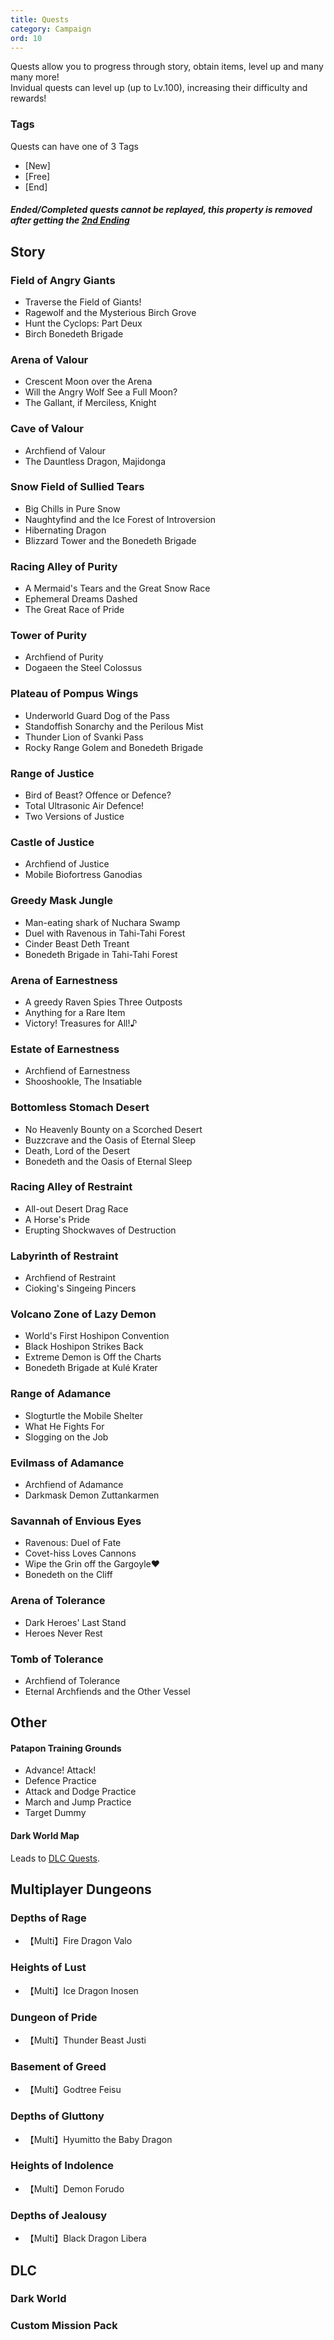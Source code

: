 ```yaml
---
title: Quests
category: Campaign
ord: 10
---
```

Quests allow you to progress through story, obtain items, level up and many many more!<br>
Invidual quests can level up (up to Lv.100), increasing their difficulty and rewards!<br>
### Tags
Quests can have one of 3 Tags
- [New]
- [Free]
- [End]
##### Ended/Completed quests cannot be replayed, this property is removed after getting the [2nd Ending](./endings#bonus-3)
## Story
### Field of Angry Giants
- Traverse the Field of Giants!
- Ragewolf and the Mysterious Birch Grove
- Hunt the Cyclops: Part Deux
- Birch Bonedeth Brigade
### Arena of Valour
- Crescent Moon over the Arena
- Will the Angry Wolf See a Full Moon?
- The Gallant, if Merciless, Knight
### Cave of Valour
- Archfiend of Valour
- The Dauntless Dragon, Majidonga
### Snow Field of Sullied Tears
- Big Chills in Pure Snow
- Naughtyfind and the Ice Forest of Introversion
- Hibernating Dragon
- Blizzard Tower and the Bonedeth Brigade
### Racing Alley of Purity
- A Mermaid's Tears and the Great Snow Race
- Ephemeral Dreams Dashed
- The Great Race of Pride
### Tower of Purity
- Archfiend of Purity
- Dogaeen the Steel Colossus
### Plateau of Pompus Wings
- Underworld Guard Dog of the Pass
- Standoffish Sonarchy and the Perilous Mist
- Thunder Lion of Svanki Pass
- Rocky Range Golem and Bonedeth Brigade
### Range of Justice
- Bird of Beast? Offence or Defence?
- Total Ultrasonic Air Defence!
- Two Versions of Justice
### Castle of Justice
- Archfiend of Justice
- Mobile Biofortress Ganodias
### Greedy Mask Jungle
- Man-eating shark of Nuchara Swamp
- Duel with Ravenous in Tahi-Tahi Forest
- Cinder Beast Deth Treant
- Bonedeth Brigade in Tahi-Tahi Forest
### Arena of Earnestness
- A greedy Raven Spies Three Outposts
- Anything for a Rare Item
- Victory! Treasures for All!♪
### Estate of Earnestness
- Archfiend of Earnestness
- Shooshookle, The Insatiable
### Bottomless Stomach Desert
- No Heavenly Bounty on a Scorched Desert
- Buzzcrave and the Oasis of Eternal Sleep
- Death, Lord of the Desert
- Bonedeth and the Oasis of Eternal Sleep
### Racing Alley of Restraint
- All-out Desert Drag Race
- A Horse's Pride
- Erupting Shockwaves of Destruction
### Labyrinth of Restraint
- Archfiend of Restraint
- Cioking's Singeing Pincers
### Volcano Zone of Lazy Demon
- World's First Hoshipon Convention
- Black Hoshipon Strikes Back
- Extreme Demon is Off the Charts
- Bonedeth Brigade at Kulé Krater
### Range of Adamance
- Slogturtle the Mobile Shelter
- What He Fights For
- Slogging on the Job
### Evilmass of Adamance
- Archfiend of Adamance
- Darkmask Demon Zuttankarmen
### Savannah of Envious Eyes
- Ravenous: Duel of Fate
- Covet-hiss Loves Cannons
- Wipe the Grin off the Gargoyle❤
- Bonedeth on the Cliff
### Arena of Tolerance
- Dark Heroes' Last Stand
- Heroes Never Rest
### Tomb of Tolerance
- Archfiend of Tolerance
- Eternal Archfiends and the Other Vessel
## Other
#### Patapon Training Grounds
- Advance! Attack!
- Defence Practice
- Attack and Dodge Practice
- March and Jump Practice
- Target Dummy
#### Dark World Map
Leads to [DLC Quests](#dlc).
## Multiplayer Dungeons
### **Depths of Rage**
- 【Multi】Fire Dragon Valo
### **Heights of Lust**
- 【Multi】Ice Dragon Inosen
### **Dungeon of Pride**
- 【Multi】Thunder Beast Justi
### **Basement of Greed**
- 【Multi】Godtree Feisu
### **Depths of Gluttony**
- 【Multi】Hyumitto the Baby Dragon
### **Heights of Indolence**
- 【Multi】Demon Forudo
### **Depths of Jealousy**
- 【Multi】Black Dragon Libera
## DLC
### Dark World
### Custom Mission Pack
